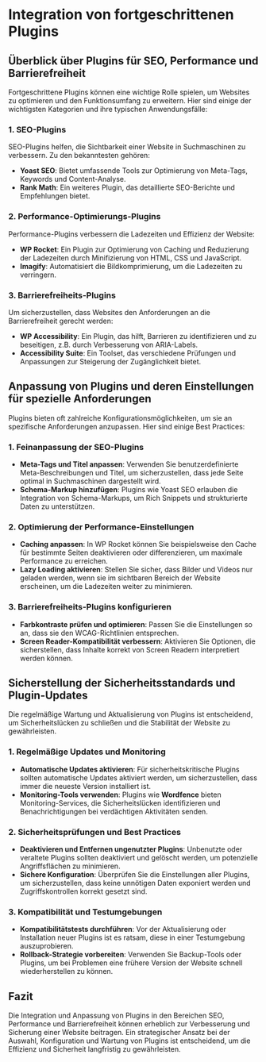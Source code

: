 
# Integration von fortgeschrittenen Plugins

## Überblick über Plugins für SEO, Performance und Barrierefreiheit

Fortgeschrittene Plugins können eine wichtige Rolle spielen, um Websites zu optimieren und den Funktionsumfang zu erweitern. Hier sind einige der wichtigsten Kategorien und ihre typischen Anwendungsfälle:

### 1. SEO-Plugins
SEO-Plugins helfen, die Sichtbarkeit einer Website in Suchmaschinen zu verbessern. Zu den bekanntesten gehören:
- **Yoast SEO**: Bietet umfassende Tools zur Optimierung von Meta-Tags, Keywords und Content-Analyse.
- **Rank Math**: Ein weiteres Plugin, das detaillierte SEO-Berichte und Empfehlungen bietet.

### 2. Performance-Optimierungs-Plugins
Performance-Plugins verbessern die Ladezeiten und Effizienz der Website:
- **WP Rocket**: Ein Plugin zur Optimierung von Caching und Reduzierung der Ladezeiten durch Minifizierung von HTML, CSS und JavaScript.
- **Imagify**: Automatisiert die Bildkomprimierung, um die Ladezeiten zu verringern.

### 3. Barrierefreiheits-Plugins
Um sicherzustellen, dass Websites den Anforderungen an die Barrierefreiheit gerecht werden:
- **WP Accessibility**: Ein Plugin, das hilft, Barrieren zu identifizieren und zu beseitigen, z.B. durch Verbesserung von ARIA-Labels.
- **Accessibility Suite**: Ein Toolset, das verschiedene Prüfungen und Anpassungen zur Steigerung der Zugänglichkeit bietet.

## Anpassung von Plugins und deren Einstellungen für spezielle Anforderungen

Plugins bieten oft zahlreiche Konfigurationsmöglichkeiten, um sie an spezifische Anforderungen anzupassen. Hier sind einige Best Practices:

### 1. Feinanpassung der SEO-Plugins
- **Meta-Tags und Titel anpassen**: Verwenden Sie benutzerdefinierte Meta-Beschreibungen und Titel, um sicherzustellen, dass jede Seite optimal in Suchmaschinen dargestellt wird.
- **Schema-Markup hinzufügen**: Plugins wie Yoast SEO erlauben die Integration von Schema-Markups, um Rich Snippets und strukturierte Daten zu unterstützen.

### 2. Optimierung der Performance-Einstellungen
- **Caching anpassen**: In WP Rocket können Sie beispielsweise den Cache für bestimmte Seiten deaktivieren oder differenzieren, um maximale Performance zu erreichen.
- **Lazy Loading aktivieren**: Stellen Sie sicher, dass Bilder und Videos nur geladen werden, wenn sie im sichtbaren Bereich der Website erscheinen, um die Ladezeiten weiter zu minimieren.

### 3. Barrierefreiheits-Plugins konfigurieren
- **Farbkontraste prüfen und optimieren**: Passen Sie die Einstellungen so an, dass sie den WCAG-Richtlinien entsprechen.
- **Screen Reader-Kompatibilität verbessern**: Aktivieren Sie Optionen, die sicherstellen, dass Inhalte korrekt von Screen Readern interpretiert werden können.

## Sicherstellung der Sicherheitsstandards und Plugin-Updates

Die regelmäßige Wartung und Aktualisierung von Plugins ist entscheidend, um Sicherheitslücken zu schließen und die Stabilität der Website zu gewährleisten.

### 1. Regelmäßige Updates und Monitoring
- **Automatische Updates aktivieren**: Für sicherheitskritische Plugins sollten automatische Updates aktiviert werden, um sicherzustellen, dass immer die neueste Version installiert ist.
- **Monitoring-Tools verwenden**: Plugins wie **Wordfence** bieten Monitoring-Services, die Sicherheitslücken identifizieren und Benachrichtigungen bei verdächtigen Aktivitäten senden.

### 2. Sicherheitsprüfungen und Best Practices
- **Deaktivieren und Entfernen ungenutzter Plugins**: Unbenutzte oder veraltete Plugins sollten deaktiviert und gelöscht werden, um potenzielle Angriffsflächen zu minimieren.
- **Sichere Konfiguration**: Überprüfen Sie die Einstellungen aller Plugins, um sicherzustellen, dass keine unnötigen Daten exponiert werden und Zugriffskontrollen korrekt gesetzt sind.

### 3. Kompatibilität und Testumgebungen
- **Kompatibilitätstests durchführen**: Vor der Aktualisierung oder Installation neuer Plugins ist es ratsam, diese in einer Testumgebung auszuprobieren.
- **Rollback-Strategie vorbereiten**: Verwenden Sie Backup-Tools oder Plugins, um bei Problemen eine frühere Version der Website schnell wiederherstellen zu können.

## Fazit

Die Integration und Anpassung von Plugins in den Bereichen SEO, Performance und Barrierefreiheit können erheblich zur Verbesserung und Sicherung einer Website beitragen. Ein strategischer Ansatz bei der Auswahl, Konfiguration und Wartung von Plugins ist entscheidend, um die Effizienz und Sicherheit langfristig zu gewährleisten.
